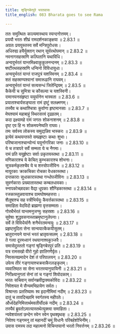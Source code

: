 ```yaml
---
title: शृङ्गिबेरपुरे भरतवासः
title_english: 083 Bharata goes to see Rama

---
```

<div class="audioEmbed"  caption="श्रीराम-हरिसीताराममूर्ति-घनपाठिभ्यां वचनम्" src="https://archive.org/download/Ramayana-recitation-Sriram-harisItArAmamUrti-Ghanapaati-v2/Kanda_2/Kanda_2_AYK-083-Shrungi_Berapure_Bharathaa_Vasaha.mp3"></div>

ततः समुत्थितः काल्यमास्थाय स्यन्दनोत्तमम्।  
प्रययौ भरतः शीघ्रं रामदर्शनकाङ्क्षया ॥ 2.83.1 ॥   
अग्रतः प्रययुस्तस्य सर्वे मन्त्रिपुरोधसः।  
अधिरुह्य हयैर्युक्तान् रथान् सूर्यरथोपमान् ॥ 2.83.2 ॥   
नवनागसहस्राणि कल्पितानि यथाविधि।  
अन्वयुर्भरतं यान्तमिक्ष्वाकुकुलनन्दनम् ॥ 2.83.3 ॥   
षष्टीरथसहस्राणि धन्विनो विविधायुधाः।  
अन्वयुर्भरतं यान्तं राजपुत्रं यशस्विनम् ॥ 2.83.4 ॥   
शतं सहस्राण्यश्वानां समारूढानि राघवम्।  
अन्वयुर्भरतं यान्तं सत्यसन्धं जितेन्द्रियम् ॥ 2.83.5 ॥   
कैकेयी च सुमित्रा च कौसल्या च यशस्विनी।  
रामानयनसंहृष्टा ययुर्यानेन भास्वता ॥ 2.83.6 ॥   
प्रयाताश्चार्यसङ्घाता रामं द्रष्टुं सलक्ष्मणम्।  
तस्यैव च कथाश्चित्राः कुर्वाणा हृष्टमानसाः ॥ 2.83.7 ॥   
मेघश्यामं महाबाहुं स्थिरसत्त्वं दृढव्रतम्।  
कदा द्रक्ष्यामहे रामं जगतः शोकनाशनम् ॥ 2.83.8 ॥   
दृष्ट एव हि नः शोकमपनेष्यति राघवः।  
तमः सर्वस्य लोकस्य समुद्यन्निव भास्करः ॥ 2.83.9 ॥   
इत्येवं कथयन्तस्ते सम्प्रहृष्टाः कथाः शुभाः।  
परिष्वजानाश्चान्योन्यं ययुर्नागरिका जनाः ॥ 2.83.10 ॥   
ये च तत्रापरे सर्वे सम्मता ये च नैगमाः।  
रामं प्रति ययुर्हृष्टाः सर्वाः प्रकृतयस्तथा ॥ 2.83.11 ॥   
मणिकाराश्च ये केचित् कुम्भकाराश्च शोभनाः।  
सूत्रकर्मकृतश्चैव ये च शस्त्रोपजीविनः ॥ 2.83.12 ॥   
मायूरकाः क्राकचिका रोचका वेधकास्तथा।  
दन्तकाराः सुधाकारास्तथा गन्धोपजीविनः ॥ 2.83.13 ॥   
सुवर्णकाराः प्रख्यातास्तथा कम्बलधावकाः।  
स्नापकोच्छादका वैद्या धूपकाः शौण्डिकास्तथा ॥ 2.83.14 ॥   
रजकास्तुन्नवायाश्च ग्रामघोषमहत्तराः।  
शैलूषाश्च सह स्त्रीभिर्ययुः कैवर्त्तकास्तथा ॥ 2.83.15 ॥   
समाहिता वेदविदो ब्राह्मणा वृत्तसम्मताः।  
गोरथैर्भरतं यान्तमनुजग्मुः सहस्रशः ॥ 2.83.16 ॥   
सुवेषाः शुद्धवसनास्ताम्रमृष्टानुलेपनाः।  
सर्वे ते विविधैर्यानैः शनैर्भरतमन्वयुः ॥ 2.83.17 ॥   
प्रहृष्टमुदिता सेना सान्वयात्कैकयीसुतम्।  
भ्रातुरानयने यान्तं भरतं भ्रातृवत्सलम् ॥ 2.83.18 ॥   
ते गत्वा दूरमध्वानं रथयानाश्वकुञ्जरैः।  
समासेदुस्ततो गङ्गां श्रृङ्गिबेरपुरं प्रति ॥ 2.83.19 ॥   
यत्र रामसखो वीरो गुहो ज्ञातिगणैर्वृतः।  
निवसत्यप्रमादेन देशं तं परिपालयन् ॥ 2.83.20 ॥   
उपेत्य तीरं गङ्गायाश्चक्रवाकैरलङ्कृतम्।  
व्यवातिष्ठत सा सेना भरतस्यानुयायिनी ॥ 2.83.21 ॥   
निरीक्ष्यानुगतां सेनां तां च गङ्गां शिवोदकाम्।  
भरतः सचिवान् सर्वानब्रवीद्वाक्यकोविदः ॥ 2.83.22 ॥   
निवेशयत मे सैन्यमभिप्रायेण सर्वतः।  
विश्रान्ताः प्रतरिष्यामः श्व इदानीमिमां नदीम् ॥ 2.83.23 ॥   
दातुं च तावदिच्छामि स्वर्गतस्य महीपतेः।  
और्ध्वदेहनिमित्तार्थमवतीर्योदकं नदीम् ॥ 2.83.24 ॥   
तस्यैवं ब्रुवतोऽमात्यास्तथेत्युक्त्वा समाहिताः।  
न्यवेशयंस्तां छन्देन स्वेन स्वेन पृथक्पृथक् ॥ 2.83.25 ॥   
निवेश्य गङ्गमनु तां महानदीं चमूं विधानैः परिबर्हशोभिनीम्।  
उवास रामस्य तदा महात्मनो विचिन्तयानो भरतो निवर्त्तनम् ॥ 2.83.26 ॥   